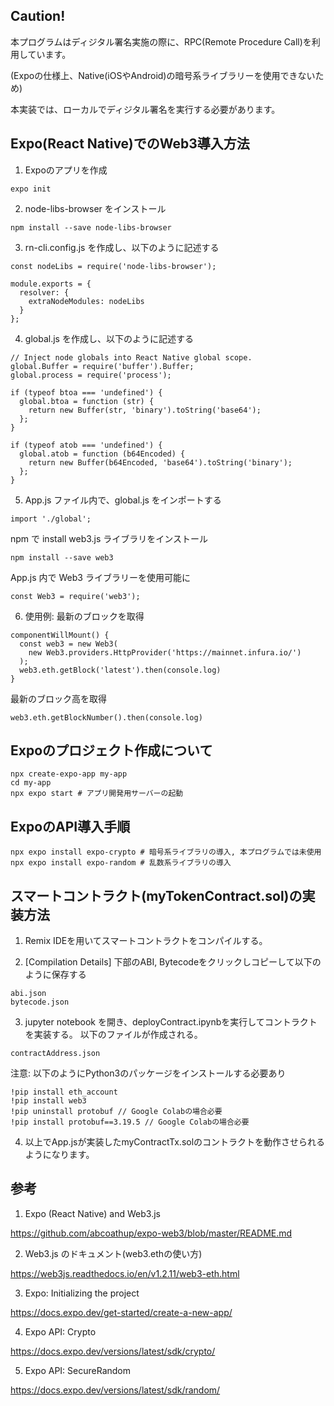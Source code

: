## Caution!

本プログラムはディジタル署名実施の際に、RPC(Remote Procedure Call)を利用しています。

(Expoの仕様上、Native(iOSやAndroid)の暗号系ライブラリーを使用できないため)

本実装では、ローカルでディジタル署名を実行する必要があります。

## Expo(React Native)でのWeb3導入方法

1. Expoのアプリを作成
```
expo init
```

2. node-libs-browser をインストール
```
npm install --save node-libs-browser
```

3. rn-cli.config.js を作成し、以下のように記述する
```
const nodeLibs = require('node-libs-browser');

module.exports = {
  resolver: {
    extraNodeModules: nodeLibs
  }
};
```

4. global.js を作成し、以下のように記述する
```
// Inject node globals into React Native global scope.
global.Buffer = require('buffer').Buffer;
global.process = require('process');

if (typeof btoa === 'undefined') {
  global.btoa = function (str) {
    return new Buffer(str, 'binary').toString('base64');
  };
}

if (typeof atob === 'undefined') {
  global.atob = function (b64Encoded) {
    return new Buffer(b64Encoded, 'base64').toString('binary');
  };
}
```

5. App.js ファイル内で、global.js をインポートする
```
import './global';
```

npm で install web3.js ライブラリをインストール
```
npm install --save web3
```

App.js 内で Web3 ライブラリーを使用可能に
```
const Web3 = require('web3');
```

6. 使用例: 最新のブロックを取得
```
componentWillMount() {
  const web3 = new Web3(
    new Web3.providers.HttpProvider('https://mainnet.infura.io/')
  );
  web3.eth.getBlock('latest').then(console.log)
}
```
最新のブロック高を取得
```
web3.eth.getBlockNumber().then(console.log) 
```

## Expoのプロジェクト作成について
```
npx create-expo-app my-app
cd my-app
npx expo start # アプリ開発用サーバーの起動
```

## ExpoのAPI導入手順
```
npx expo install expo-crypto # 暗号系ライブラリの導入, 本プログラムでは未使用
npx expo install expo-random # 乱数系ライブラリの導入
```

## スマートコントラクト(myTokenContract.sol)の実装方法

1. Remix IDEを用いてスマートコントラクトをコンパイルする。

2. [Compilation Details] 下部のABI, Bytecodeをクリックしコピーして以下のように保存する

```
abi.json
bytecode.json
```

3. jupyter notebook を開き、deployContract.ipynbを実行してコントラクトを実装する。
以下のファイルが作成される。

```
contractAddress.json
```

注意: 以下のようにPython3のパッケージをインストールする必要あり
```
!pip install eth_account
!pip install web3
!pip uninstall protobuf // Google Colabの場合必要
!pip install protobuf==3.19.5 // Google Colabの場合必要
```

4. 以上でApp.jsが実装したmyContractTx.solのコントラクトを動作させられるようになります。

## 参考
1. Expo (React Native) and Web3.js

https://github.com/abcoathup/expo-web3/blob/master/README.md

2. Web3.js のドキュメント(web3.ethの使い方)

https://web3js.readthedocs.io/en/v1.2.11/web3-eth.html

3. Expo: Initializing the project

https://docs.expo.dev/get-started/create-a-new-app/

4. Expo API: Crypto

https://docs.expo.dev/versions/latest/sdk/crypto/

5. Expo API: SecureRandom

https://docs.expo.dev/versions/latest/sdk/random/